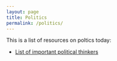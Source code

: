 ```yaml
---
layout: page
title: Politics
permalink: /politics/
---
```

This is a list of resources on poltics today:

<ul> 
<li> <a class="post-link" href="/jekyll/update/2016/08/22/politicalThinkers.html">List of important political thinkers </a> </li>
</ul>
